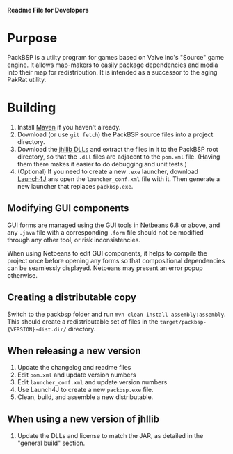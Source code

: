 **Readme File for Developers**

Purpose
========
PackBSP is a utilty program for games based on Valve Inc's "Source" game engine.
It allows map-makers to easily package dependencies and media into their map for
redistribution. It is intended as a successor to the aging PakRat utility.

Building
========
1. Install [Maven](http://maven.apache.org/) if you haven't already.
2. Download (or use `git fetch`) the PackBSP source files into a project directory.
3. Download the [jhllib DLLs](https://github.com/DHager/jhllib/archives/master) and extract the files in it to the PackBSP root directory, so that the `.dll` files are adjacent to the `pom.xml` file. (Having them there makes it easier to do debugging and unit tests.)
4. (Optional) If you need to create a new `.exe` launcher, download
[Launch4J](http://launch4j.sourceforge.net/) ans open the `launcher_conf.xml`
file with it. Then generate a new launcher that replaces `packbsp.exe`.

Modifying GUI components
--------
GUI forms are managed using the GUI tools in [Netbeans](http://netbeans.org/) 6.8 or above,
and any `.java` file with a corresponding `.form` file should not be modified through
any other tool, or risk inconsistencies.

When using Netbeans to edit GUI components, it helps to compile the project once
before opening any forms so that compositional dependencies can be seamlessly displayed.
Netbeans may present an error popup otherwise.

Creating a distributable copy
--------
Switch to the packbsp folder and run `mvn clean install assembly:assembly`.
This should create a redistributable set of files in the
`target/packbsp-{VERSION}-dist.dir/` directory.

When releasing a new version
--------
1. Update the changelog and readme files
2. Edit `pom.xml` and update version numbers
3. Edit `launcher_conf.xml` and update version numbers
4. Use Launch4J to create a new `packbsp.exe` file.
5. Clean, build, and assemble a new distributable.

When using a new version of jhllib
--------
1. Update the DLLs and license to match the JAR, as detailed in the "general build" section.